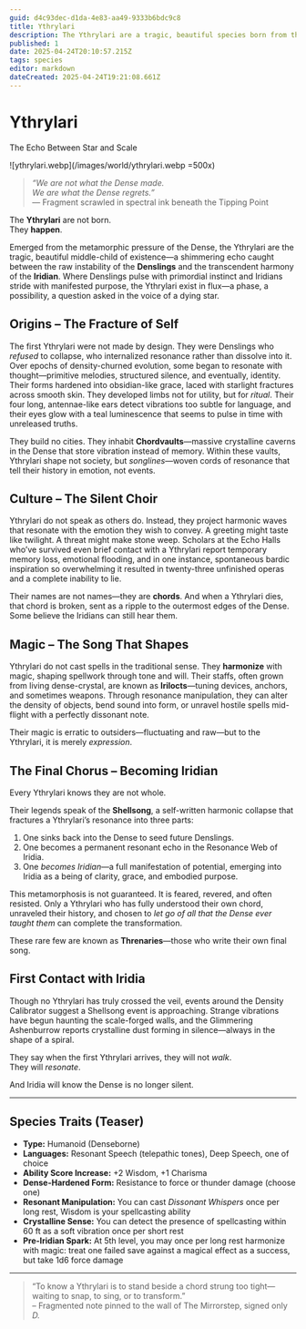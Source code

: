```yaml
---
guid: d4c93dec-d1da-4e83-aa49-9333b6bdc9c8
title: Ythrylari
description: The Ythrylari are a tragic, beautiful species born from the metamorphic pressure of the Dense, existing as shimmering echoes between raw instability and transcendent harmony, destined for a final transformation into Iridian beings.
published: 1
date: 2025-04-24T20:10:57.215Z
tags: species
editor: markdown
dateCreated: 2025-04-24T19:21:08.661Z
---
```


# Ythrylari
The Echo Between Star and Scale

![ythrylari.webp](/images/world/ythrylari.webp =500x)

> *“We are not what the Dense made.  
> We are what the Dense regrets.”*  
> — Fragment scrawled in spectral ink beneath the Tipping Point

The **Ythrylari** are not born.  
They **happen**.

Emerged from the metamorphic pressure of the Dense, the Ythrylari are the tragic, beautiful middle-child of existence—a shimmering echo caught between the raw instability of the **Denslings** and the transcendent harmony of the **Iridian**. Where Denslings pulse with primordial instinct and Iridians stride with manifested purpose, the Ythrylari exist in flux—a phase, a possibility, a question asked in the voice of a dying star.

## Origins – The Fracture of Self

The first Ythrylari were not made by design. They were Denslings who *refused* to collapse, who internalized resonance rather than dissolve into it. Over epochs of density-churned evolution, some began to resonate with thought—primitive melodies, structured silence, and eventually, identity. Their forms hardened into obsidian-like grace, laced with starlight fractures across smooth skin. They developed limbs not for utility, but for *ritual*. Their four long, antennae-like ears detect vibrations too subtle for language, and their eyes glow with a teal luminescence that seems to pulse in time with unreleased truths.

They build no cities. They inhabit **Chordvaults**—massive crystalline caverns in the Dense that store vibration instead of memory. Within these vaults, Ythrylari shape not society, but *songlines*—woven cords of resonance that tell their history in emotion, not events.

## Culture – The Silent Choir

Ythrylari do not speak as others do. Instead, they project harmonic waves that resonate with the emotion they wish to convey. A greeting might taste like twilight. A threat might make stone weep. Scholars at the Echo Halls who’ve survived even brief contact with a Ythrylari report temporary memory loss, emotional flooding, and in one instance, spontaneous bardic inspiration so overwhelming it resulted in twenty-three unfinished operas and a complete inability to lie.

Their names are not names—they are **chords**. And when a Ythrylari dies, that chord is broken, sent as a ripple to the outermost edges of the Dense. Some believe the Iridians can still hear them.

## Magic – The Song That Shapes

Ythrylari do not cast spells in the traditional sense. They **harmonize** with magic, shaping spellwork through tone and will. Their staffs, often grown from living dense-crystal, are known as **Irilocts**—tuning devices, anchors, and sometimes weapons. Through resonance manipulation, they can alter the density of objects, bend sound into form, or unravel hostile spells mid-flight with a perfectly dissonant note.

Their magic is erratic to outsiders—fluctuating and raw—but to the Ythrylari, it is merely *expression*.

## The Final Chorus – Becoming Iridian

Every Ythrylari knows they are not whole.

Their legends speak of the **Shellsong**, a self-written harmonic collapse that fractures a Ythrylari’s resonance into three parts:
1. One sinks back into the Dense to seed future Denslings.
2. One becomes a permanent resonant echo in the Resonance Web of Iridia.
3. One *becomes Iridian*—a full manifestation of potential, emerging into Iridia as a being of clarity, grace, and embodied purpose.

This metamorphosis is not guaranteed. It is feared, revered, and often resisted. Only a Ythrylari who has fully understood their own chord, unraveled their history, and chosen to *let go of all that the Dense ever taught them* can complete the transformation.

These rare few are known as **Threnaries**—those who write their own final song.

## First Contact with Iridia

Though no Ythrylari has truly crossed the veil, events around the Density Calibrator suggest a Shellsong event is approaching. Strange vibrations have begun haunting the scale-forged walls, and the Glimmering Ashenburrow reports crystalline dust forming in silence—always in the shape of a spiral.

They say when the first Ythrylari arrives, they will not *walk*.  
They will *resonate*.

And Iridia will know the Dense is no longer silent.

---

## Species Traits (Teaser)

- **Type:** Humanoid (Denseborne)  
- **Languages:** Resonant Speech (telepathic tones), Deep Speech, one of choice  
- **Ability Score Increase:** +2 Wisdom, +1 Charisma  
- **Dense-Hardened Form:** Resistance to force or thunder damage (choose one)  
- **Resonant Manipulation:** You can cast *Dissonant Whispers* once per long rest, Wisdom is your spellcasting ability  
- **Crystalline Sense:** You can detect the presence of spellcasting within 60 ft as a soft vibration once per short rest  
- **Pre-Iridian Spark:** At 5th level, you may once per long rest harmonize with magic: treat one failed save against a magical effect as a success, but take 1d6 force damage

---

> “To know a Ythrylari is to stand beside a chord strung too tight—waiting to snap, to sing, or to transform.”  
> – Fragmented note pinned to the wall of The Mirrorstep, signed only *D.*

